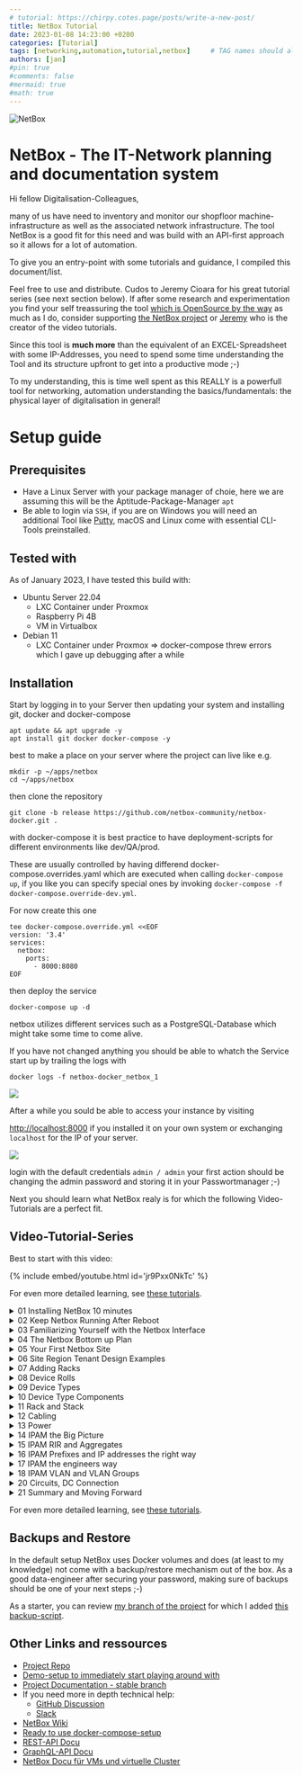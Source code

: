 ```yaml
---
# tutorial: https://chirpy.cotes.page/posts/write-a-new-post/
title: NetBox Tutorial
date: 2023-01-08 14:23:00 +0200
categories: [Tutorial]
tags: [networking,automation,tutorial,netbox]     # TAG names should always be lowercase
authors: [jan]
#pin: true
#comments: false
#mermaid: true
#math: true
---
```


![NetBox](/assets/img/logos/netbox.png)
# NetBox - The IT-Network planning and documentation system

Hi fellow Digitalisation-Colleagues,

many of us have need to inventory and monitor our shopfloor machine-infrastructure as well as the associated network infrastructure. The tool NetBox is a good fit for this need and was build with an API-first approach so it allows for a lot of automation. 

To give you an entry-point with some tutorials and guidance, I compiled this document/list.

Feel free to use and distribute. Cudos to Jeremy Cioara for his great tutorial series (see next section below). If after some research and experimentation you find your self treassuring the tool [which is OpenSource by the way](https://github.com/netbox-community/netbox/blob/develop/LICENSE.txt) as much as I do, consider supporting [the NetBox project](https://github.com/netbox-community/netbox/issues) or [Jeremy](https://www.kitsim.com/offers/rEe4hykQ/checkout) who is the creator of the video tutorials.

Since this tool is **much more** than the equivalent of an EXCEL-Spreadsheet with some IP-Addresses, you need to spend some time understanding the Tool and its structure upfront to get into a productive mode ;-)

To my understanding, this is time well spent as this REALLY is a powerfull tool for networking, automation understanding the basics/fundamentals: the physical layer of digitalisation in general!

# Setup guide

## Prerequisites
* Have a Linux Server with your package manager of choie, here we are assuming this will be the Aptitude-Package-Manager `apt`
* Be able to login via `SSH`, if you are on Windows you will need an additional Tool like [Putty](https://www.putty.org/), macOS and Linux come with essential CLI-Tools preinstalled.

## Tested with
As of January 2023, I have tested this build with:
* Ubuntu Server 22.04
    * <i class="fa fa-check" aria-hidden="true"></i> LXC Container under Proxmox
    * <i class="fa fa-check" aria-hidden="true"></i> Raspberry Pi 4B
    * <i class="fa fa-check" aria-hidden="true"></i> VM in Virtualbox
* Debian 11
    * <i class="fa fa-exclamation-triangle" aria-hidden="true"></i> LXC Container under Proxmox => docker-compose threw errors which I gave up debugging after a while



## Installation
Start by logging in to your Server then updating your system and installing git, docker and docker-compose 

```shell
apt update && apt upgrade -y
apt install git docker docker-compose -y
```

best to make a place on your server where the project can live like e.g.

```shell
mkdir -p ~/apps/netbox
cd ~/apps/netbox
```

then clone the repository

```shell
git clone -b release https://github.com/netbox-community/netbox-docker.git .
```

with docker-compose it is best practice to have deployment-scripts for different environments like dev/QA/prod.

These are usually controlled by having differend docker-compose.overrides.yaml which are executed when calling `docker-compose up`, if you like you can specify special ones by invoking `docker-compose -f docker-compose.override-dev.yml`.

For now create this one

```shell
tee docker-compose.override.yml <<EOF
version: '3.4'
services:
  netbox:
    ports:
      - 8000:8080
EOF
```

then deploy the service

```shell
docker-compose up -d
```

netbox utilizes different services such as a PostgreSQL-Database which might take some time to come alive.

If you have not changed anything you should be able to whatch the Service start up by trailing the logs with 

```shell
docker logs -f netbox-docker_netbox_1
```

![](/assets/img/screenshots/2023-01-09_00-58_netbox-deployment-logs.png)

After a while you sould be able to access your instance by visiting

[http://localhost:8000](http://localhost:8000) if you installed it on your own system or exchanging `localhost` for the IP of your server.

![](/assets/img/screenshots/2023-01-09_00-58_netbox-dashboard.png)

login with the default credentials `admin / admin` your first action should be changing the admin password and storing it in your Passwortmanager ;-)

Next you should learn what NetBox realy is for which the following Video-Tutorials are a perfect fit.

## Video-Tutorial-Series

Best to start with this video:

{% include embed/youtube.html id='jr9Pxx0NkTc' %}

For even more detailed learning, see [these tutorials](https://www.kitsim.com/offers/rEe4hykQ/checkout).

<details>
    <summary>01 Installing NetBox 10 minutes</summary>

    {% include embed/youtube.html id='uHMXZpXpDvc' %}

</details>

<details>
    <summary>02 Keep Netbox Running After Reboot</summary>

    {% include embed/youtube.html id='djNis2wFfNU' %}

</details>

<details>
    <summary>03 Familiarizing Yourself with the Netbox Interface</summary>

    {% include embed/youtube.html id='tW-0IrxfKXE' %}

</details>

<details>
    <summary>04 The Netbox Bottom up Plan</summary>

    {% include embed/youtube.html id='WI6C0ZW8Upg' %}

</details>

<details>
    <summary>05 Your First Netbox Site</summary>

    {% include embed/youtube.html id='Ic_tuGBF4lQ' %}

</details>

<details>
    <summary>06 Site Region Tenant Design Examples</summary>

    {% include embed/youtube.html id='WugtkeMqYaA' %}

</details>

<details>
    <summary>07 Adding Racks</summary>

    {% include embed/youtube.html id='_TJ47rGpMio' %}

</details>

<details>
    <summary>08 Device Rolls</summary>

    {% include embed/youtube.html id='XSjqOfOiPJQ' %}

</details>

<details>
    <summary>09 Device Types</summary>

    {% include embed/youtube.html id='OvyqsEGKWwY' %}

</details>

<details>
    <summary>10 Device Type Components</summary>

    {% include embed/youtube.html id='UqZwxNc6oQI' %}

</details>

<details>
    <summary>11 Rack and Stack</summary>

    {% include embed/youtube.html id='5OCcNp4XLdA' %}

</details>

<details>
    <summary>12 Cabling</summary>

    {% include embed/youtube.html id='b-H-tSlZmZA' %}

</details>

<details>
    <summary>13 Power</summary>

    {% include embed/youtube.html id='mweHqHTTUIA' %}

</details>

<details>
    <summary>14 IPAM the Big Picture</summary>

    {% include embed/youtube.html id='TvQr4bGzK_Q' %}

</details>

<details>
    <summary>15 IPAM RIR and Aggregates</summary>

    {% include embed/youtube.html id='bhZxMoAVqWw' %}

</details>

<details>
    <summary>16 IPAM Prefixes and IP addresses the right way</summary>

    {% include embed/youtube.html id='zjNftvwbJ3M' %}

</details>

<details>
    <summary>17 IPAM the engineers way</summary>

    {% include embed/youtube.html id='foDVFjjKFgQfoDVFjjKFgQ' %}

</details>

<details>
    <summary>18 IPAM VLAN and VLAN Groups</summary>

    {% include embed/youtube.html id='M_DeOw_40RY' %}

</details>

<details>
    <summary>20 Circuits, DC Connection</summary>

    {% include embed/youtube.html id='_HKNRhWmnBs' %}

</details>

<details>
    <summary>21 Summary and Moving Forward</summary>

    {% include embed/youtube.html id='L80TglbMN70' %}

</details>

For even more detailed learning, see [these tutorials](https://www.kitsim.com/offers/rEe4hykQ/checkout).

## Backups and Restore

In the default setup NetBox uses Docker volumes and does (at least to my knowledge) not come with a backup/restore mechanism out of the box. As a good data-engineer after securing your password, making sure of backups should be one of your next steps ;-)

As a starter, you can review [my branch of the project](https://git.macenka.de/jan/netbox-docker) for which I added [this backup-script](https://git.macenka.de/jan/netbox-docker/src/branch/release/backup_netbox_data_folders.sh).

## Other Links and ressources
- [Project Repo](https://github.com/netbox-community/netbox)
- [Demo-setup to immediately start playing around with](https://demo.netbox.dev/)
- [Project Documentation - stable branch](https://docs.netbox.dev/en/stable/)
- If you need more in depth technical help:
    - [GitHub Discussion](https://github.com/netbox-community/netbox/discussions)
    - [Slack](https://netdev.chat/)
- [NetBox Wiki](https://github.com/netbox-community/netbox/wiki/Community-Contributions)
- [Ready to use docker-compose-setup](https://github.com/netbox-community/netbox-docker.git)
- [REST-API Docu](https://demo.netbox.dev/static/docs/rest-api/overview/)
- [GraphQL-API Docu](https://demo.netbox.dev/static/docs/graphql-api/overview/)
- [NetBox Docu für VMs und virtuelle Cluster](https://demo.netbox.dev/static/docs/core-functionality/virtualization/)